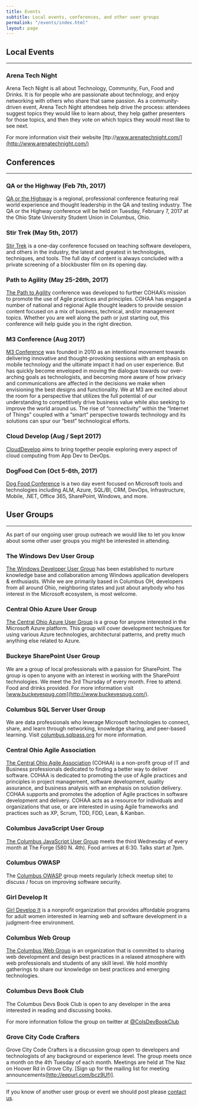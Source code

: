 ```yaml
---
title: Events
subtitle: Local events, conferences, and other user groups
permalink: "/events/index.html"
layout: page
---
```


## Local Events
---------------------------------------

### Arena Tech Night
Arena Tech Night is all about Technology, Community, Fun, Food and Drinks.  It is for people who are passionate about technology, and enjoy networking with others who share that same passion.  As a community-driven event, Arena Tech Night attendees help drive the process: attendees suggest topics they would like to learn about, they help gather presenters for those topics, and then they vote on which topics they would most like to see next.

For more information visit their website [ttp://www.arenatechnight.com/](http://www.arenatechnight.com/)


## Conferences
---------------------------------------

### QA or the Highway (Feb 7th, 2017)
[QA or the Highway](https://qaorthehighway.com/) is a regional, professional conference featuring real world experience and thought leadership in the QA and testing industry.  The QA or the Highway conference will be held on Tuesday, February 7, 2017 at the Ohio State University Student Union in Columbus, Ohio.

### Stir Trek (May 5th, 2017)
[Stir Trek](http://stirtrek.com/) is a one-day conference focused on teaching software developers, and others in the industry, the latest and greatest in technologies, techniques, and tools. The full day of content is always concluded with a private screening of a blockbuster film on its opening day.

### Path to Agility (May 25-26th, 2017)
[The Path to Agility](https://www.thepathtoagility.com/) conference was developed to further COHAA’s mission to promote the use of Agile practices and principles. COHAA has engaged a number of national and regional Agile thought leaders to provide session content focused on a mix of business, technical, and/or management topics. Whether you are well along the path or just starting out, this conference will help guide you in the right direction.

### M3 Conference (Aug 2017)
[M3 Conference](http://m3conf.com/) was founded in 2010 as an intentional movement towards delivering innovative and thought-provoking sessions with an emphasis on mobile technology and the ultimate impact it had on user experience. But has quickly become enveloped in moving the dialogue towards our over-arching goals as technologists, and becoming more aware of how privacy and communications are affected in the decisions we make when envisioning the best designs and functionality. We at M3 are excited about the room for a perspective that utilizes the full potential of our understanding to competitively drive business value while also seeking to improve the world around us. The rise of “connectivity” within the “Internet of Things” coupled with a “smart” perspective towards technology and its solutions can spur our “best” technological efforts.

### Cloud Develop (Aug / Sept 2017)
[CloudDevelop](http://clouddevelop.org/) aims to bring together people exploring every aspect of cloud computing from App Dev to DevOps.

### DogFood Con (Oct 5-6th, 2017)
[Dog Food Conference](http://dogfoodcon.com/) is a two day event focused on Microsoft tools and technologies including ALM, Azure, SQL/BI, CRM, DevOps, Infrastructure, Mobile, .NET, Office 365, SharePoint, Windows, and more.


## User Groups
---------------------------------------

As part of our ongoing user group outreach we would like to let you know about some other user groups you might be interested in attending.

### The Windows Dev User Group
[The Windows Developer User Group](https://thewindowsdeveloperusergroup.com/) has been established to nurture knowledge base and collaboration among Windows application developers & enthusiasts. While we are primarily based in Columbus OH, developers from all around Ohio, neighboring states and just about anybody who has interest in the Microsoft ecosystem, is most welcome.

### Central Ohio Azure User Group
[The Central Ohio Azure User Group](http://coazure.azurewebsites.net/) is a group for anyone interested in the Microsoft Azure platform. This group will cover development techniques for using various Azure technologies, architectural patterns, and pretty much anything else related to Azure.

### Buckeye SharePoint User Group
We are a group of local professionals with a passion for SharePoint. The group is open to anyone with an interest in working with the SharePoint technologies. We meet the 3rd Thursday of every month.  Free to attend.  Food and drinks provided.​ For more information visit [www.buckeyespug.com](http://www.buckeyespug.com/).

### Columbus SQL Server User Group
We are data professionals who leverage Microsoft technologies to connect, share, and learn through networking, knowledge sharing, and peer-based learning. Visit [columbus.sqlpass.org](http://columbus.sqlpass.org/) for more information.

### Central Ohio Agile Association
[The Central Ohio Agile Association](http://www.cohaa.org/) (COHAA) is a non-profit group of IT and Business professionals dedicated to finding a better way to deliver software. COHAA is dedicated to promoting the use of Agile practices and principles in project management, software development, quality assurance, and business analysis with an emphasis on solution delivery. COHAA supports and promotes the adoption of Agile practices in software development and delivery. COHAA acts as a resource for individuals and organizations that use, or are interested in using Agile frameworks and practices such as XP, Scrum, TDD, FDD, Lean, & Kanban.

### Columbus JavaScript User Group
[The Columbus JavaScript User Group](https://cbusjs.github.io/) meets the third Wednesday of every month at The Forge (580 N. 4th). Food arrives at 6:30. Talks start at 7pm.

### Columbus OWASP
The [Columbus OWASP](https://www.meetup.com/Columbus-OWASP/) group meets regularly (check meetup site) to discuss / focus
on improving software security.

### Girl Develop It
[Girl Develop It](https://www.girldevelopit.com/chapters/columbus) is a nonprofit organization that provides affordable programs for adult women interested in learning web and software development in a judgment-free environment.

### Columbus Web Group
[The Columbus Web Group](https://www.meetup.com/Columbus-Web-Group/) is an organization that is committed to sharing web development and design best practices in a relaxed atmosphere with web professionals and students of any skill level. We hold monthly gatherings to share our knowledge on best practices and emerging technologies.

### Columbus Devs Book Club

The Columbus Devs Book Club is open to any developer in the area interested in reading and discussing books.

For more information follow the group on twitter at [@ColsDevBookClub](https://twitter.com/ColsDevBookClub)

### Grove City Code Crafters

Grove City Code Crafters is a discussion group open to developers and technologists of any background or experience level. The group meets once a month on the 4th Tuesday of each month. Meetings are held at The Naz on Hoover Rd in Grove City. [Sign up for the mailing list for meeting announcements(http://eepurl.com/bcz9Uf)].

---------------------------------------


If you know of another user group or event we should post please [contact us](/about/#contact).
